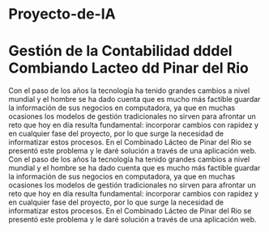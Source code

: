 # Proyecto-de-IA



# Gestión de la Contabilidad dddel Combiando Lacteo dd Pinar del Rio 

  Con el paso de los años la tecnología ha tenido grandes cambios a nivel mundial y el hombre se ha dado cuenta que es mucho más factible guardar la información de sus negocios en computadora, ya que en muchas ocasiones los modelos de gestión tradicionales no sirven para afrontar un reto que hoy en día resulta fundamental: incorporar cambios con rapidez y en cualquier fase del proyecto, por lo que surge la necesidad de informatizar estos procesos. En el Combinado Lácteo de Pinar del Rio se presentó este problema y le daré solución a través de una aplicación web.  Con el paso de los años la tecnología ha tenido grandes cambios a nivel mundial y el hombre se ha dado cuenta que es mucho más factible guardar la información de sus negocios en computadora, ya que en muchas ocasiones los modelos de gestión tradicionales no sirven para afrontar un reto que hoy en día resulta fundamental: incorporar cambios con rapidez y en cualquier fase del proyecto, por lo que surge la necesidad de informatizar estos procesos. En el Combinado Lácteo de Pinar del Rio se presentó este problema y le daré solución a través de una aplicación web.
